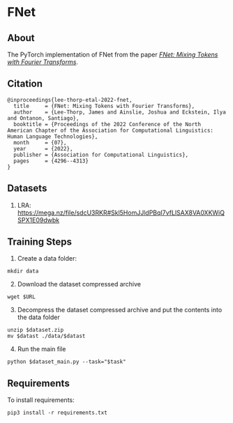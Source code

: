 # FNet

## About
The PyTorch implementation of FNet from the paper [*FNet: Mixing Tokens with Fourier Transforms*](<https://arxiv.org/abs/2105.03824>).

## Citation
```
@inproceedings{lee-thorp-etal-2022-fnet,
  title     = {FNet: Mixing Tokens with Fourier Transforms},
  author    = {Lee-Thorp, James and Ainslie, Joshua and Eckstein, Ilya and Ontanon, Santiago},
  booktitle = {Proceedings of the 2022 Conference of the North American Chapter of the Association for Computational Linguistics: Human Language Technologies},
  month     = {07},
  year      = {2022},
  publisher = {Association for Computational Linguistics},
  pages     = {4296--4313}
}
```

## Datasets
1. LRA: https://mega.nz/file/sdcU3RKR#Skl5HomJJldPBqI7vfLlSAX8VA0XKWiQSPX1E09dwbk

## Training Steps
1. Create a data folder:
```console
mkdir data
```

2. Download the dataset compressed archive
```console
wget $URL
```

3. Decompress the dataset compressed archive and put the contents into the data folder
```console
unzip $dataset.zip
mv $datast ./data/$datast
```

4. Run the main file
```console
python $dataset_main.py --task="$task"
```

## Requirements
To install requirements:
```console
pip3 install -r requirements.txt